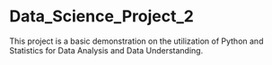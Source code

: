 # Data_Science_Project_2

This project is a basic demonstration on the utilization of Python and Statistics for Data Analysis and Data Understanding.
